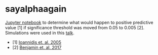 # sayalphaagain
[Jupyter notebook](http://nbviewer.jupyter.org/github/pbeukema/sayalphaagain/blob/master/simulations.ipynb) to determine what would happen to positive predictive value [1] if significance threshold was moved from 0.05 to 0.005 [2]. Simulations were used in this [talk](http://slides.com/neuro_logical/pvps#/).

* [1] [Ioannidis et. al. 2005](http://journals.plos.org/plosmedicine/article?id=10.1371/journal.pmed.0020124) 
* [2] [Benjamin et. al. 2017](https://www.nature.com/articles/s41562-017-0189-z)
